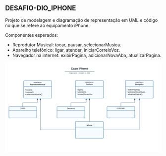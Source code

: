 ## DESAFIO-DIO_IPHONE

Projeto de modelagem e diagramação de representação em UML e código no que se refere ao equipamento iPhone.

Componentes esperados:

* Reprodutor Musical: tocar, pausar, selecionarMusica.
* Aparelho telefônico: ligar, atender, iniciarCorreioVoz.
* Navegador na internet: exibirPagina, adicionarNovaAba, atualizarPagina.

<img src="https://github.com/fellipecarllos/desafio-dio-iphone/blob/main/src/resources/images/uml-desafio.png?raw=true"/>

